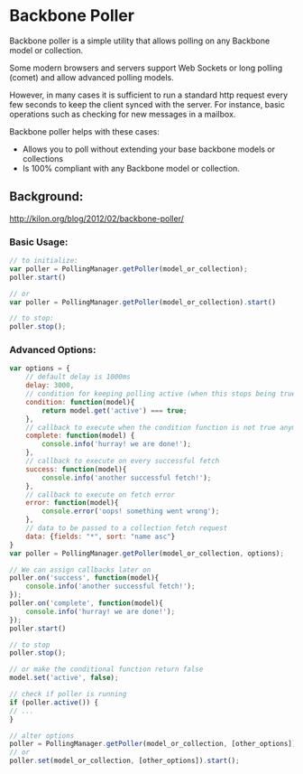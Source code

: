 # Backbone Poller
Backbone poller is a simple utility that allows polling on any Backbone model or collection.

Some modern browsers and servers support Web Sockets or long polling (comet) and allow advanced polling models.

However, in many cases it is sufficient to run a standard http request every few seconds to keep the client synced with the server. For instance, basic operations such as checking for new messages in a mailbox.

Backbone poller helps with these cases:

- Allows you to poll without extending your base backbone models or collections
- Is 100% compliant with any Backbone model or collection.

## Background:
http://kilon.org/blog/2012/02/backbone-poller/

### Basic Usage:
``` javascript
// to initialize:
var poller = PollingManager.getPoller(model_or_collection);
poller.start()

// or
var poller = PollingManager.getPoller(model_or_collection).start()

// to stop:
poller.stop();

```

### Advanced Options:
``` javascript
var options = {
    // default delay is 1000ms
    delay: 3000, 
    // condition for keeping polling active (when this stops being true, polling will stop)
    condition: function(model){
        return model.get('active') === true;
    },
    // callback to execute when the condition function is not true anymore, or when calling stop()
    complete: function(model) { 
        console.info('hurray! we are done!'); 
    },
    // callback to execute on every successful fetch
    success: function(model){ 
        console.info('another successful fetch!'); 
    },
    // callback to execute on fetch error
    error: function(model){ 
        console.error('oops! something went wrong'); 
    },
    // data to be passed to a collection fetch request
    data: {fields: "*", sort: "name asc"}
}
var poller = PollingManager.getPoller(model_or_collection, options);

// We can assign callbacks later on
poller.on('success', function(model){
    console.info('another successful fetch!'); 
});
poller.on('complete', function(model){
    console.info('hurray! we are done!');
});
poller.start()

// to stop
poller.stop();

// or make the conditional function return false
model.set('active', false);

// check if poller is running
if (poller.active()) {
// ...
}

// alter options
poller = PollingManager.getPoller(model_or_collection, [other_options]).start();
// or
poller.set(model_or_collection, [other_options]).start();

```